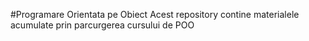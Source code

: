 #Programare Orientata pe Obiect
Acest repository contine materialele acumulate prin parcurgerea cursului de POO

